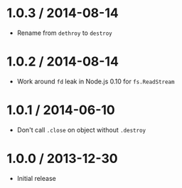 1.0.3 / 2014-08-14
==================

  * Rename from `dethroy` to `destroy`

1.0.2 / 2014-08-14
==================

  * Work around `fd` leak in Node.js 0.10 for `fs.ReadStream`

1.0.1 / 2014-06-10
==================

  * Don't call `.close` on object without `.destroy`

1.0.0 / 2013-12-30
==================

  * Initial release
